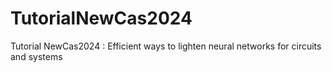 # TutorialNewCas2024
Tutorial NewCas2024 : Efficient ways to lighten neural networks for circuits and systems
